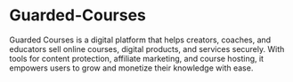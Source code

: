 # Guarded-Courses
Guarded Courses is a digital platform that helps creators, coaches, and educators sell online courses, digital products, and services securely. With tools for content protection, affiliate marketing, and course hosting, it empowers users to grow and monetize their knowledge with ease.
